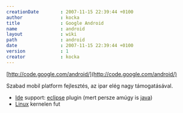 ```yaml
---
creationDate        : 2007-11-15 22:39:44 +0100 
author              : kocka 
title               : Google Android 
name                : android 
layout              : wiki 
path                : android 
date                : 2007-11-15 22:39:44 +0100 
version             : 1 
creator             : kocka 
---
```

[http://code.google.com/android/](http://code.google.com/android/)

Szabad mobil platform fejlesztés, az ipar elég nagy támogatásával.

*   [Ide](IDE.html) support: [eclipse](Eclipse.html) plugin (mert persze amúgy is [java](java.html))
*   [Linux](Linux.html) kernelen fut


